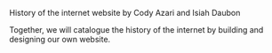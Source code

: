 History of the internet website by Cody Azari and Isiah Daubon

Together, we will catalogue the history of the internet by building and designing our own website.
